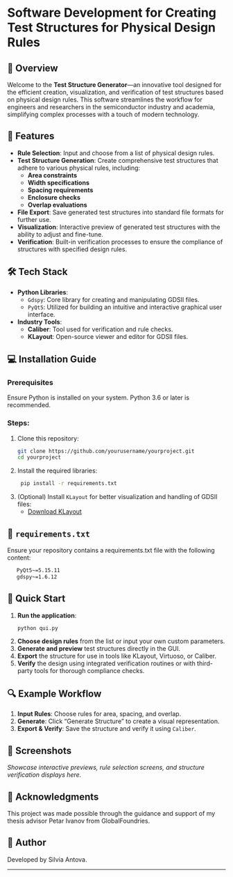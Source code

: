 # Software Development for Creating Test Structures for Physical Design Rules

## 🌟 Overview
Welcome to the **Test Structure Generator**—an innovative tool designed for the efficient creation, visualization, and verification of test structures based on physical design rules. This software streamlines the workflow for engineers and researchers in the semiconductor industry and academia, simplifying complex processes with a touch of modern technology.

## 🎯 Features
- **Rule Selection**: Input and choose from a list of physical design rules.
- **Test Structure Generation**: Create comprehensive test structures that adhere to various physical rules, including:
  - **Area constraints**
  - **Width specifications**
  - **Spacing requirements**
  - **Enclosure checks**
  - **Overlap evaluations**
- **File Export**: Save generated test structures into standard file formats for further use.
- **Visualization**: Interactive preview of generated test structures with the ability to adjust and fine-tune.
- **Verification**: Built-in verification processes to ensure the compliance of structures with specified design rules.

## 🛠 Tech Stack
- **Python Libraries**:
  - `Gdspy`: Core library for creating and manipulating GDSII files.
  - `PyQt5`: Utilized for building an intuitive and interactive graphical user interface.
- **Industry Tools**:
  - **Caliber**: Tool used for verification and rule checks.
  - **KLayout**: Open-source viewer and editor for GDSII files.

## 💻 Installation Guide
### Prerequisites
Ensure Python is installed on your system. Python 3.6 or later is recommended.

### Steps:
1. Clone this repository:
   ```bash
   git clone https://github.com/yourusername/yourproject.git
   cd yourproject
   ```
2. Install the required libraries:
   ```bash
    pip install -r requirements.txt
   ```
3. (Optional) Install `KLayout` for better visualization and handling of GDSII files:
   - [Download KLayout](https://www.klayout.de/downloads.html)

## 📂 `requirements.txt`
Ensure your repository contains a requirements.txt file with the following content:
```bash
   PyQt5~=5.15.11
   gdspy~=1.6.12
   ```


## 🚀 Quick Start
1. **Run the application**:
   ```bash
   python qui.py
   ```
2. **Choose design rules** from the list or input your own custom parameters.
3. **Generate and preview** test structures directly in the GUI.
4. **Export** the structure for use in tools like KLayout, Virtuoso, or Caliber.
5. **Verify** the design using integrated verification routines or with third-party tools for thorough compliance checks.

## 🔍 Example Workflow
1. **Input Rules**: Choose rules for area, spacing, and overlap.
2. **Generate**: Click “Generate Structure” to create a visual representation.
3. **Export & Verify**: Save the structure and verify it using `Caliber`.

## 📸 Screenshots
_Showcase interactive previews, rule selection screens, and structure verification displays here._

## 🤝 Acknowledgments
This project was made possible through the guidance and support of my thesis advisor Petar Ivanov from GlobalFoundries.

## 📝 Author
Developed by Silvia Antova.

---

